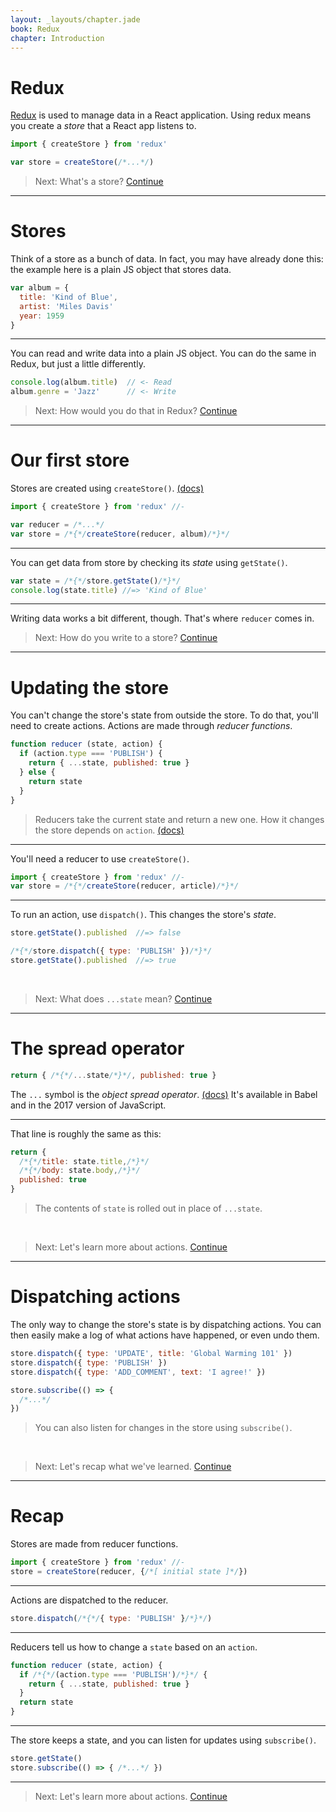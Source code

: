 ```yaml
---
layout: _layouts/chapter.jade
book: Redux
chapter: Introduction
---
```


Redux
=====

[Redux](http://redux.js.org/) is used to manage data in a React application. Using redux means you create a *store* that a React app listens to.

```js
import { createStore } from 'redux'

var store = createStore(/*...*/)
```

> Next: What's a store? [Continue](#stores)

* * * * * * * * * * * * * * * * * * * * * * * * * * * * * * * * * * * * * * *

Stores
======

Think of a store as a bunch of data. In fact, you may have already done this: the example here is a plain JS object that stores data.

```js
var album = {
  title: 'Kind of Blue',
  artist: 'Miles Davis'
  year: 1959
}
```

---

You can read and write data into a plain JS object. You can do the same in Redux, but just a little differently.

```js
console.log(album.title)  // <- Read
album.genre = 'Jazz'      // <- Write
```

> Next: How would you do that in Redux? [Continue](#our-first-store)

* * * * * * * * * * * * * * * * * * * * * * * * * * * * * * * * * * * * * * *

Our first store
===============

Stores are created using `createStore()`. [(docs)](http://redux.js.org/docs/basics/Actions.html)

```js
import { createStore } from 'redux' //-

var reducer = /*...*/
var store = /*{*/createStore(reducer, album)/*}*/
```

---

You can get data from store by checking its *state* using `getState()`.

```js
var state = /*{*/store.getState()/*}*/
console.log(state.title) //=> 'Kind of Blue'
```

---

Writing data works a bit different, though. That's where `reducer` comes in.

> Next: How do you write to a store? [Continue](#updating-the-store)

* * * * * * * * * * * * * * * * * * * * * * * * * * * * * * * * * * * * * * *

Updating the store
==================

You can't change the store's state from outside the store. To do that, you'll need to create actions. Actions are made through *reducer functions*.

```js
function reducer (state, action) {
  if (action.type === 'PUBLISH') {
    return { ...state, published: true }
  } else {
    return state
  }
}
```

> Reducers take the current state and return a new one. How it changes the store depends on `action`. [(docs)](http://redux.js.org/docs/basics/Reducers.html)

---

You'll need a reducer to use `createStore()`.

```js
import { createStore } from 'redux' //-
var store = /*{*/createStore(reducer, article)/*}*/
```

---

To run an action, use `dispatch()`. This changes the store's *state*.

```js
store.getState().published  //=> false

/*{*/store.dispatch({ type: 'PUBLISH' })/*}*/
store.getState().published  //=> true
```

<br>

> Next: What does `...state` mean? [Continue](#spread-operator)

* * * * * * * * * * * * * * * * * * * * * * * * * * * * * * * * * * * * * * *

The spread operator
===================

```js
return { /*{*/...state/*}*/, published: true }
```

The `...` symbol is the *object spread operator*. [(docs)](http://redux.js.org/docs/recipes/UsingObjectSpreadOperator.html)
It's available in Babel and in the 2017 version of JavaScript.

---

That line is roughly the same as this:

```js
return {
  /*{*/title: state.title,/*}*/
  /*{*/body: state.body,/*}*/
  published: true
}
```

> The contents of `state` is rolled out in place of `...state`.

<br>

> Next: Let's learn more about actions. [Continue](#dispatching-actions)

* * * * * * * * * * * * * * * * * * * * * * * * * * * * * * * * * * * * * * *

Dispatching actions
===================

The only way to change the store's state is by dispatching actions. You can then easily make a log of what actions have happened, or even undo them.

```js
store.dispatch({ type: 'UPDATE', title: 'Global Warming 101' })
store.dispatch({ type: 'PUBLISH' })
store.dispatch({ type: 'ADD_COMMENT', text: 'I agree!' })
```

```js
store.subscribe(() => {
  /*...*/
})
```

> You can also listen for changes in the store using `subscribe()`.

<br>

> Next: Let's recap what we've learned. [Continue](#recap)

* * * * * * * * * * * * * * * * * * * * * * * * * * * * * * * * * * * * * * *

# Recap

Stores are made from reducer functions.

```js
import { createStore } from 'redux' //-
store = createStore(reducer, {/*[ initial state ]*/})
```

---

Actions are dispatched to the reducer.

```js
store.dispatch(/*{*/{ type: 'PUBLISH' }/*}*/)
```

---

Reducers tell us how to change a `state` based on an `action`.

```js
function reducer (state, action) {
  if /*{*/(action.type === 'PUBLISH')/*}*/ {
    return { ...state, published: true }
  }
  return state
}
```

---

The store keeps a state, and you can listen for updates using `subscribe()`.

```js
store.getState()
store.subscribe(() => { /*...*/ })
```

* * * * * * * * * * * * * * * * * * * * * * * * * * * * * * * * * * * * * * *

> Next: Let's learn more about actions. [Continue](actions.html)
